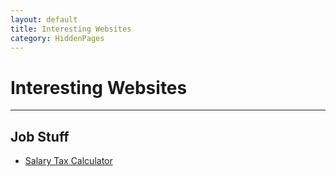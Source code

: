 ```yaml
---
layout: default
title: Interesting Websites
category: HiddenPages
---
```


# Interesting Websites
<hr>

## Job Stuff
- [Salary Tax Calculator](https://neuvoo.ca/tax-calculator/?salary=50000&from=year&region=Ontario)

